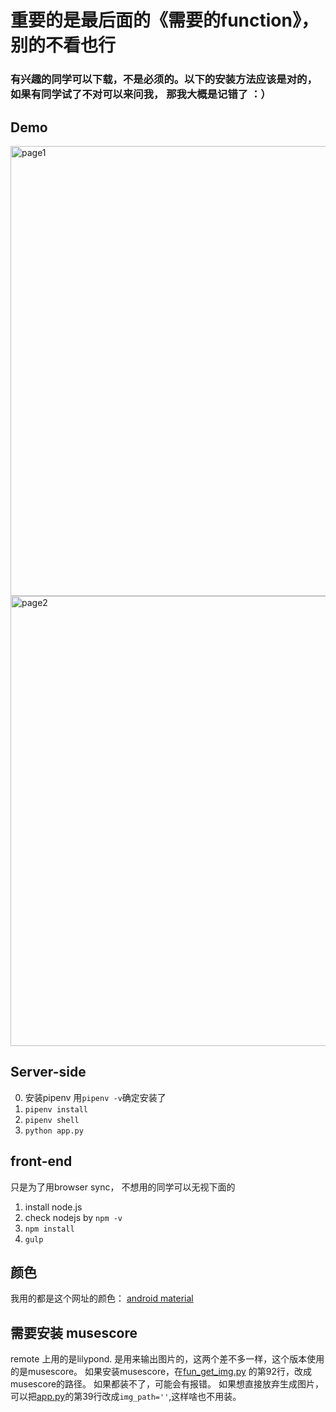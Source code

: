 # 重要的是最后面的《需要的function》，别的不看也行
### 有兴趣的同学可以下载，不是必须的。以下的安装方法应该是对的，如果有同学试了不对可以来问我， 那我大概是记错了 ：）
## Demo
<img width="720" alt="page1" src="https://github.com/ShuyiZhou495/songci/assets/62908724/94a1e7eb-89f0-415f-b90e-148e537d4e31">
<img width="720" alt="page2" src="https://github.com/ShuyiZhou495/songci/assets/62908724/5ed01084-75e8-4bee-aaae-e14ccd1122aa">

## Server-side
0. 安装pipenv 用`pipenv -v`确定安装了
1. `pipenv install`
2. `pipenv shell`
3. `python app.py`

## front-end
只是为了用browser sync， 不想用的同学可以无视下面的
1. install node.js
2. check nodejs by `npm -v`
3. `npm install`
4. `gulp`

## 颜色
我用的都是这个网址的颜色：
[android material](https://material.io/design/color/#tools-for-picking-colors)

## 需要安装 musescore
remote 上用的是lilypond.
是用来输出图片的，这两个差不多一样，这个版本使用的是musescore。
如果安装musescore，在[fun_get_img.py](./fun_get_img.py) 的第92行，改成musescore的路径。
如果都装不了，可能会有报错。
如果想直接放弃生成图片，可以把[app.py](./app.py)的第39行改成`img_path=''`,这样啥也不用装。
